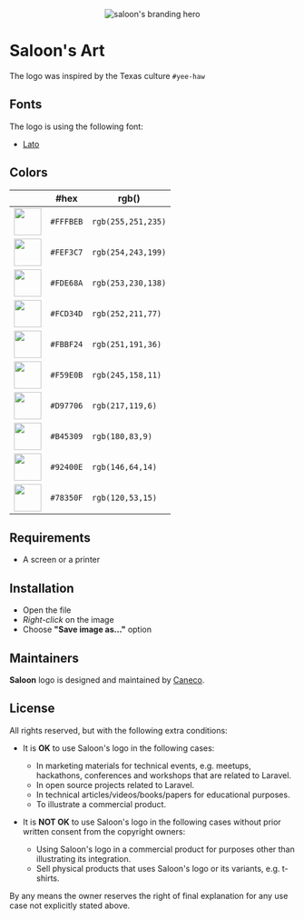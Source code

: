<p align="center"><img src="/art/header.png" alt="saloon's branding hero"></p>

# Saloon's Art

The logo was inspired by the Texas culture `#yee-haw`

## Fonts

The logo is using the following font:

- [Lato](https://fonts.google.com/specimen/Lato)

## Colors

|                                                       |#hex     |rgb()             |
|---                                                    |---      |---               |
|<img width="48" height="48" src="/art/palette/50.svg"> |`#FFFBEB`|`rgb(255,251,235)`|
|<img width="48" height="48" src="/art/palette/100.svg">|`#FEF3C7`|`rgb(254,243,199)`|
|<img width="48" height="48" src="/art/palette/200.svg">|`#FDE68A`|`rgb(253,230,138)`|
|<img width="48" height="48" src="/art/palette/300.svg">|`#FCD34D`|`rgb(252,211,77)` |
|<img width="48" height="48" src="/art/palette/400.svg">|`#FBBF24`|`rgb(251,191,36)` |
|<img width="48" height="48" src="/art/palette/500.svg">|`#F59E0B`|`rgb(245,158,11)` |
|<img width="48" height="48" src="/art/palette/600.svg">|`#D97706`|`rgb(217,119,6)`  |
|<img width="48" height="48" src="/art/palette/700.svg">|`#B45309`|`rgb(180,83,9)`   |
|<img width="48" height="48" src="/art/palette/800.svg">|`#92400E`|`rgb(146,64,14)`  |
|<img width="48" height="48" src="/art/palette/900.svg">|`#78350F`|`rgb(120,53,15)`  |

## Requirements

- A screen or a printer

## Installation

- Open the file
- *Right-click* on the image
- Choose **"Save image as…"** option

## Maintainers

**Saloon** logo is designed and maintained by [Caneco](https://twitter.com/caneco).

## License

All rights reserved, but with the following extra conditions:

- It is **OK** to use Saloon's logo in the following cases:
    - In marketing materials for technical events, e.g. meetups, hackathons, conferences and workshops that are related to Laravel.
    - In open source projects related to Laravel.
    - In technical articles/videos/books/papers for educational purposes.
    - To illustrate a commercial product.

- It is **NOT OK** to use Saloon's logo in the following cases without prior written consent from the copyright owners:
    - Using Saloon's logo in a commercial product for purposes other than illustrating its integration.
    - Sell physical products that uses Saloon's logo or its variants, e.g. t-shirts.

By any means the owner reserves the right of final explanation for any use case not explicitly stated above.
